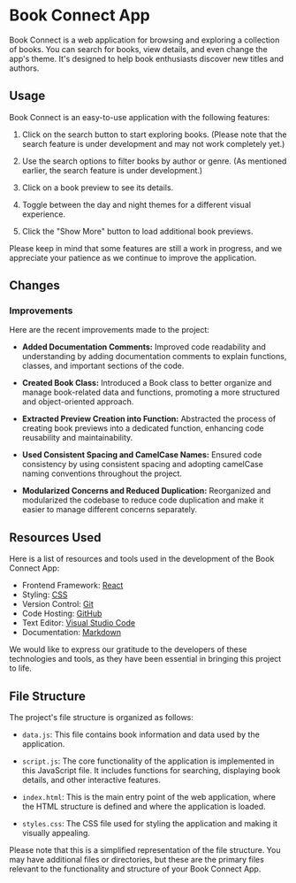 # Book Connect App

Book Connect is a web application for browsing and exploring a collection of books. You can search for books, view details, and even change the app's theme. It's designed to help book enthusiasts discover new titles and authors.

## Usage

Book Connect is an easy-to-use application with the following features:

1. Click on the search button to start exploring books. (Please note that the search feature is under development and may not work completely yet.)

2. Use the search options to filter books by author or genre. (As mentioned earlier, the search feature is under development.)

3. Click on a book preview to see its details.

4. Toggle between the day and night themes for a different visual experience.

5. Click the "Show More" button to load additional book previews.

Please keep in mind that some features are still a work in progress, and we appreciate your patience as we continue to improve the application.

## Changes

### Improvements

Here are the recent improvements made to the project:

- **Added Documentation Comments:** Improved code readability and understanding by adding documentation comments to explain functions, classes, and important sections of the code.

- **Created Book Class:** Introduced a Book class to better organize and manage book-related data and functions, promoting a more structured and object-oriented approach.

- **Extracted Preview Creation into Function:** Abstracted the process of creating book previews into a dedicated function, enhancing code reusability and maintainability.

- **Used Consistent Spacing and CamelCase Names:** Ensured code consistency by using consistent spacing and adopting camelCase naming conventions throughout the project.

- **Modularized Concerns and Reduced Duplication:** Reorganized and modularized the codebase to reduce code duplication and make it easier to manage different concerns separately.

## Resources Used

Here is a list of resources and tools used in the development of the Book Connect App:

- Frontend Framework: [React](https://reactjs.org/)
- Styling: [CSS](https://developer.mozilla.org/en-US/docs/Web/CSS)
- Version Control: [Git](https://git-scm.com/)
- Code Hosting: [GitHub](https://github.com/)
- Text Editor: [Visual Studio Code](https://code.visualstudio.com/)
- Documentation: [Markdown](https://www.markdownguide.org/)

We would like to express our gratitude to the developers of these technologies and tools, as they have been essential in bringing this project to life.

## File Structure

The project's file structure is organized as follows:



- `data.js`: This file contains book information and data used by the application.

- `script.js`: The core functionality of the application is implemented in this JavaScript file. It includes functions for searching, displaying book details, and other interactive features.

- `index.html`: This is the main entry point of the web application, where the HTML structure is defined and where the application is loaded.

- `styles.css`: The CSS file used for styling the application and making it visually appealing.

Please note that this is a simplified representation of the file structure. You may have additional files or directories, but these are the primary files relevant to the functionality and structure of your Book Connect App.
